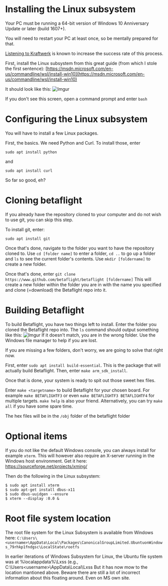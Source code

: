 # Installing the Linux subsystem

Your PC must be running a 64-bit version of Windows 10 Anniversary Update or later (build 1607+).

You will need to restart your PC at least once, so be mentally prepared for that.

[Listening to Kraftwerk](https://www.youtube.com/watch?v=OQIYEPe6DWY) is known to increase the success rate of this process.

First, install the Linux subsystem from this great guide (from which I stole the first sentence): [https://msdn.microsoft.com/en-us/commandline/wsl/install-win10](https://msdn.microsoft.com/en-us/commandline/wsl/install-win10)

It should look like this:
![Imgur](https://i.imgur.com/uj0QPQY.jpg)

If you don't see this screen, open a command prompt and enter  `bash`

# Configuring the Linux subsystem

You will have to install a few Linux packages.

First, the basics. We need Python and Curl. To install those, enter

`sudo apt install python`

and

`sudo apt install curl`

So far so good, eh?

# Cloning betaflight

If you already have the repository cloned to your computer and do not wish to use git, you can skip this step.

To install git, enter:

`sudo apt install git`

Once that's done, navigate to the folder you want to have the repository cloned to. Use `cd [folder name]` to enter a folder, `cd ..` to go up a folder and `ls` to see the current folder's contents. Use `mkdir [foldername]` to create a new folder.

Once that's done, enter `git clone https://www.github.com/betaflight/betaflight [foldername]` This will create a new folder within the folder you are in with the name you specified and clone (=download) the Betaflight repo into it.

# Building Betaflight

To build Betaflight, you have two things left to install. Enter the folder you cloned the Betaflight repo into. The `ls` command should output something like this:
![Imgur](https://i.imgur.com/Kd65LfN.jpg)
If it doesn't match, you are in the wrong folder. Use the Windows file manager to help if you are lost.

If you are missing a few folders, don't worry, we are going to solve that right now.

First, enter `sudo apt install build-essential`. This is the package that will actually build Betaflight. Then, enter `make arm_sdk_install`.

Once that is done, your system is ready to spit out those sweet hex files.

Enter `make <targetname>` to build Betaflight for your chosen board. For example `make BETAFLIGHTF3` or even `make BETAFLIGHTF3 BETAFLIGHTF4` for multiple targets. `make help` is also your friend. 
Alternatively, you can try `make all` if you have some spare time.

The hex files will be in the `/obj` folder of the betaflight folder

# Optional items

If you do not like the default Windows console, you can always install for example `xterm`. This will however also require an X-server running in the Windows host environment. Get it here: https://sourceforge.net/projects/xming/

Then do the following in the Linux subsystem:


`$ sudo apt install xterm`   
`$ sudo apt-get install dbus-x11`   
`$ sudo dbus-uuidgen --ensure`   
`$ xterm --display :0.0 &`   

# Root file system location

The root file system for the Linux Subsystem is available from Windows here: 
`C:\Users\<username>\AppData\Local\Packages\CanonicalGroupLimited.UbuntuonWindows_79rhkp1fndgsc\LocalState\rootfs`

In earlier iterations of Windows Subsystem for Linux, the Ubuntu file system was at %localappdata%\Lxss (e.g., C:\Users\<username>\AppData\Local\Lxss But it has now mow to the location mantioned above. Beware there are still a lot of incorrect information about this floating around. Even on MS own site. 
